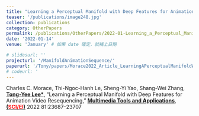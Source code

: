 ```yaml
---
title: "Learning a Perceptual Manifold with Deep Features for Animation Video Resequencing"
teaser: '/publications/image248.jpg'
collection: publications
category: OtherPapers
permalink: /publications/OtherPapers/2022-01-Learning_a_Perceptual_Manifold_with_Deep_Features_for_Animation_Video_Resequencing
date: '2022-01-14'
venue: 'January' # 如果 date 確定，就補上日期

# slidesurl: ''
projecturl: '/ManifoldAnimationSequence/'
paperurl: '/Tony/papers/Morace2022_Article_LearningAPerceptualManifoldWit.pdf'
# codeurl: '
---
```


Charles C. Morace, Thi-Ngoc-Hanh Le, Sheng-Yi Yao, Shang-Wei Zhang, <strong><u>Tong-Yee Lee*</u></strong>,  “Learning a Perceptual Manifold with Deep Features for Animation Video Resequencing,” <strong><u>Multimedia Tools and Applications</u></strong>, <strong><u> (<span style="color:red">SCI/EI</span>)</u></strong>  2022 81:23687–23707